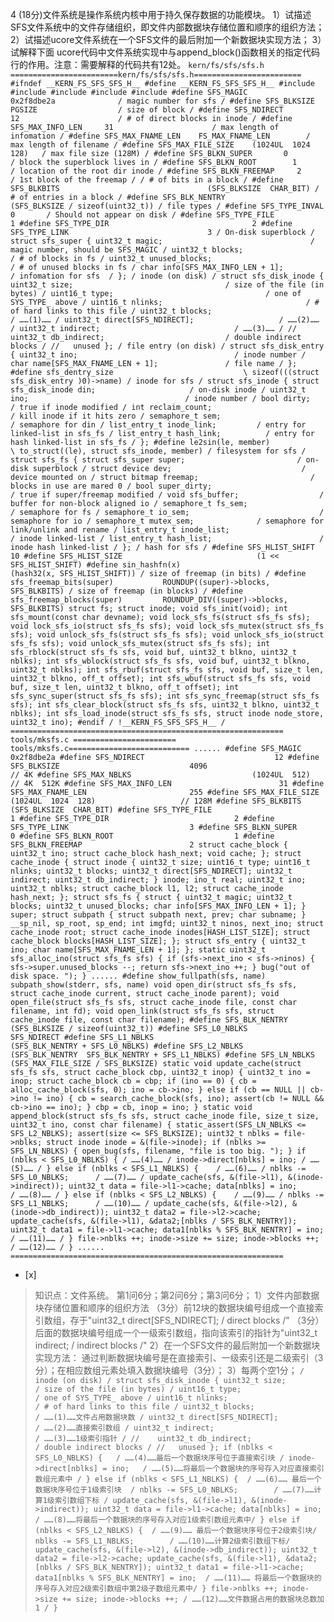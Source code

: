 4
(18分)文件系统是操作系统内核中用于持久保存数据的功能模块。
1）试描述SFS文件系统中的文件存储组织，即文件内部数据块存储位置和顺序的组织方法；
2）试描述ucore文件系统在一个SFS文件的最后附加一个新数据块实现方法；
3）试解释下面 ucore代码中文件系统实现中与append_block()函数相关的指定代码行的作用。注意：需要解释的代码共有12处。
    ```
	    kern/fs/sfs/sfs.h
	    ========================kern/fs/sfs/sfs.h========================
	    #ifndef __KERN_FS_SFS_SFS_H__
	    #define __KERN_FS_SFS_SFS_H__
	    #include
	    #include
	    #include
	    #include
	    #include
	    #define SFS_MAGIC            0x2f8dbe2a              / magic number for sfs /
	    #define SFS_BLKSIZE          PGSIZE                  / size of block /
	    #define SFS_NDIRECT          12                      / # of direct blocks in inode /
	    #define SFS_MAX_INFO_LEN     31                      / max length of infomation /
	    #define SFS_MAX_FNAME_LEN    FS_MAX_FNAME_LEN        / max length of filename /
	    #define SFS_MAX_FILE_SIZE    (1024UL  1024  128)   / max file size (128M) /
	    #define SFS_BLKN_SUPER       0                   / block the superblock lives in /
	    #define SFS_BLKN_ROOT        1                   / location of the root dir inode /
	    #define SFS_BLKN_FREEMAP     2                   / 1st block of the freemap /
	    / # of bits in a block /
	    #define SFS_BLKBITS                                 (SFS_BLKSIZE  CHAR_BIT)
	    / # of entries in a block /
	    #define SFS_BLK_NENTRY                              (SFS_BLKSIZE / sizeof(uint32_t))
	    / file types /
	    #define SFS_TYPE_INVAL                              0       / Should not appear on disk /
	    #define SFS_TYPE_FILE                               1
	    #define SFS_TYPE_DIR                                2
	    #define SFS_TYPE_LINK                               3
	    /
	      On-disk superblock
	     /
	    struct sfs_super {
	        uint32_t magic;                                 / magic number, should be SFS_MAGIC /
	        uint32_t blocks;                                / # of blocks in fs /
	        uint32_t unused_blocks;                         / # of unused blocks in fs /
	        char info[SFS_MAX_INFO_LEN + 1];                / infomation for sfs  /
	    };
	    / inode (on disk) /
	    struct sfs_disk_inode {
	        uint32_t size;                                  / size of the file (in bytes) /
	        uint16_t type;                                  / one of SYS_TYPE_ above /
	        uint16_t nlinks;                                / # of hard links to this file /
	        uint32_t blocks;                                / ……(1)…… /
	        uint32_t direct[SFS_NDIRECT];                   / ……(2)…… /
	        uint32_t indirect;                              / ……(3)…… /
	    //    uint32_t db_indirect;                           / double indirect blocks /
	    //   unused
	    };
	    / file entry (on disk) /
	    struct sfs_disk_entry {
	        uint32_t ino;                                   / inode number /
	        char name[SFS_MAX_FNAME_LEN + 1];               / file name /
	    };
	    #define sfs_dentry_size                             \
	        sizeof(((struct sfs_disk_entry )0)->name)
	    / inode for sfs /
	    struct sfs_inode {
	        struct sfs_disk_inode din;                     / on-disk inode /
	        uint32_t ino;                                   / inode number /
	        bool dirty;                                     / true if inode modified /
	        int reclaim_count;                              / kill inode if it hits zero /
	        semaphore_t sem;                                / semaphore for din /
	        list_entry_t inode_link;         / entry for linked-list in sfs_fs /
	        list_entry_t hash_link;          / entry for hash linked-list in sfs_fs /
	    };
	    #define le2sin(le, member)                          \
	        to_struct((le), struct sfs_inode, member)
	    / filesystem for sfs /
	    struct sfs_fs {
	        struct sfs_super super;                         / on-disk superblock /
	        struct device dev;                             / device mounted on /
	        struct bitmap freemap;                         / blocks in use are mared 0 /
	        bool super_dirty;                               / true if super/freemap modified /
	        void sfs_buffer;                  / buffer for non-block aligned io /
	        semaphore_t fs_sem;                             / semaphore for fs /
	        semaphore_t io_sem;                             / semaphore for io /
	        semaphore_t mutex_sem;              / semaphore for link/unlink and rename /
	        list_entry_t inode_list;                        / inode linked-list /
	        list_entry_t hash_list;                        / inode hash linked-list /
	    };
	    / hash for sfs /
	    #define SFS_HLIST_SHIFT                             10
	    #define SFS_HLIST_SIZE                              (1 << SFS_HLIST_SHIFT)
	    #define sin_hashfn(x)                               (hash32(x, SFS_HLIST_SHIFT))
	    / size of freemap (in bits) /
	    #define sfs_freemap_bits(super)           ROUNDUP((super)->blocks, SFS_BLKBITS)
	    / size of freemap (in blocks) /
	    #define sfs_freemap_blocks(super)         ROUNDUP_DIV((super)->blocks, SFS_BLKBITS)
	    struct fs;
	    struct inode;
	    void sfs_init(void);
	    int sfs_mount(const char devname);
	    void lock_sfs_fs(struct sfs_fs sfs);
	    void lock_sfs_io(struct sfs_fs sfs);
	    void lock_sfs_mutex(struct sfs_fs sfs);
	    void unlock_sfs_fs(struct sfs_fs sfs);
	    void unlock_sfs_io(struct sfs_fs sfs);
	    void unlock_sfs_mutex(struct sfs_fs sfs);
	    int sfs_rblock(struct sfs_fs sfs, void buf, uint32_t blkno, uint32_t nblks);
	    int sfs_wblock(struct sfs_fs sfs, void buf, uint32_t blkno, uint32_t nblks);
	    int sfs_rbuf(struct sfs_fs sfs, void buf, size_t len, uint32_t blkno, off_t offset);
	    int sfs_wbuf(struct sfs_fs sfs, void buf, size_t len, uint32_t blkno, off_t offset);
	    int sfs_sync_super(struct sfs_fs sfs);
	    int sfs_sync_freemap(struct sfs_fs sfs);
	    int sfs_clear_block(struct sfs_fs sfs, uint32_t blkno, uint32_t nblks);
	    int sfs_load_inode(struct sfs_fs sfs, struct inode node_store, uint32_t ino);
	    #endif / !__KERN_FS_SFS_SFS_H__ /
	    =============================================================
	    tools/mksfs.c
	    ======================= tools/mksfs.c===========================
	    ......
	    #define SFS_MAGIC                               0x2f8dbe2a
	    #define SFS_NDIRECT                             12
	    #define SFS_BLKSIZE                             4096                                    // 4K
	    #define SFS_MAX_NBLKS                           (1024UL  512)                          // 4K  512K
	    #define SFS_MAX_INFO_LEN                        31
	    #define SFS_MAX_FNAME_LEN                       255
	    #define SFS_MAX_FILE_SIZE                       (1024UL  1024  128)                   // 128M
	    #define SFS_BLKBITS                             (SFS_BLKSIZE  CHAR_BIT)
	    #define SFS_TYPE_FILE                           1
	    #define SFS_TYPE_DIR                            2
	    #define SFS_TYPE_LINK                           3
	    #define SFS_BLKN_SUPER                          0
	    #define SFS_BLKN_ROOT                           1
	    #define SFS_BLKN_FREEMAP                        2
	    struct cache_block {
	        uint32_t ino;
	        struct cache_block hash_next;
	        void cache;
	    };
	    struct cache_inode {
	        struct inode {
	            uint32_t size;
	            uint16_t type;
	            uint16_t nlinks;
	            uint32_t blocks;
	            uint32_t direct[SFS_NDIRECT];
	            uint32_t indirect;
	            uint32_t db_indirect;
	        } inode;
	        ino_t real;
	        uint32_t ino;
	        uint32_t nblks;
	        struct cache_block l1, l2;
	        struct cache_inode hash_next;
	    };
	    struct sfs_fs {
	        struct {
	            uint32_t magic;
	            uint32_t blocks;
	            uint32_t unused_blocks;
	            char info[SFS_MAX_INFO_LEN + 1];
	        } super;
	        struct subpath {
	            struct subpath next, prev;
	            char subname;
	        } __sp_nil, sp_root, sp_end;
	        int imgfd;
	        uint32_t ninos, next_ino;
	        struct cache_inode root;
	        struct cache_inode inodes[HASH_LIST_SIZE];
	        struct cache_block blocks[HASH_LIST_SIZE];
	    };
	    struct sfs_entry {
	        uint32_t ino;
	        char name[SFS_MAX_FNAME_LEN + 1];
	    };
	    static uint32_t
	    sfs_alloc_ino(struct sfs_fs sfs) {
	        if (sfs->next_ino < sfs->ninos) {
	            sfs->super.unused_blocks --;
	            return sfs->next_ino ++;
	        }
	        bug("out of disk space.
	");
	    }
	    ......
	    #define show_fullpath(sfs, name) subpath_show(stderr, sfs, name)
	    void open_dir(struct sfs_fs sfs, struct cache_inode current, struct cache_inode parent);
	    void open_file(struct sfs_fs sfs, struct cache_inode file, const char filename, int fd);
	    void open_link(struct sfs_fs sfs, struct cache_inode file, const char filename);
	    #define SFS_BLK_NENTRY                          (SFS_BLKSIZE / sizeof(uint32_t))
	    #define SFS_L0_NBLKS                            SFS_NDIRECT
	    #define SFS_L1_NBLKS                            (SFS_BLK_NENTRY + SFS_L0_NBLKS)
	    #define SFS_L2_NBLKS                            (SFS_BLK_NENTRY  SFS_BLK_NENTRY + SFS_L1_NBLKS)
	    #define SFS_LN_NBLKS                            (SFS_MAX_FILE_SIZE / SFS_BLKSIZE)
	    static void
	    update_cache(struct sfs_fs sfs, struct cache_block cbp, uint32_t inop) {
	        uint32_t ino = inop;
	        struct cache_block cb = cbp;
	        if (ino == 0) {
	            cb = alloc_cache_block(sfs, 0);
	            ino = cb->ino;
	        }
	        else if (cb == NULL || cb->ino != ino) {
	            cb = search_cache_block(sfs, ino);
	            assert(cb != NULL && cb->ino == ino);
	        }
	        cbp = cb, inop = ino;
	    }
	    static void
	    append_block(struct sfs_fs sfs, struct cache_inode file, size_t size, uint32_t ino, const char filename) {
	        static_assert(SFS_LN_NBLKS <= SFS_L2_NBLKS);
	        assert(size <= SFS_BLKSIZE);
	        uint32_t nblks = file->nblks;
	        struct inode inode = &(file->inode);
	        if (nblks >= SFS_LN_NBLKS) {
	            open_bug(sfs, filename, "file is too big.
	");
	        }
	        if (nblks < SFS_L0_NBLKS) {	/ ……(4)…… /
	            inode->direct[nblks] = ino;	/ ……(5)…… /
	        }
	        else if (nblks < SFS_L1_NBLKS) {	/ ……(6)…… /
	            nblks -= SFS_L0_NBLKS;		/ ……(7)…… /
	            update_cache(sfs, &(file->l1), &(inode->indirect));
	            uint32_t data = file->l1->cache;
	            data[nblks] = ino;			/ ……(8)…… /
	        }
	        else if (nblks < SFS_L2_NBLKS) {	/ ……(9)…… /
	            nblks -= SFS_L1_NBLKS;		/ ……(10)…… /
	            update_cache(sfs, &(file->l2), &(inode->db_indirect));
	            uint32_t data2 = file->l2->cache;
	            update_cache(sfs, &(file->l1), &data2;[nblks / SFS_BLK_NENTRY]);
	            uint32_t data1 = file->l1->cache;
	            data1[nblks % SFS_BLK_NENTRY] = ino;	/ ……(11)…… /
	        }
	        file->nblks ++;
	        inode->size += size;
	        inode->blocks ++;	/ ……(12)…… /
	    }
	    ......
	    =============================================================
	    ```
- [x]  

> 知识点：文件系统。
> 第1问6分；第2问6分；第3问6分；
> 1）文件内部数据块存储位置和顺序的组织方法
> （3分）前12块的数据块编号组成一个直接索引数组，存于"uint32_t direct[SFS_NDIRECT]; / direct blocks /"
> （3分）后面的数据块编号组成一个一级索引数组，指向该索引的指针为"uint32_t indirect; / indirect blocks /"
> 2）在一个SFS文件的最后附加一个新数据块实现方法：
> 通过判断数据块编号是在直接索引、一级索引还是二级索引（3分）；在相应数组元素处填入数据块编号（3分）；
> 3）每两个空1分；
>     ```
>     / inode (on disk) /
>     struct sfs_disk_inode {
>         uint32_t size;                                  / size of the file (in bytes) /
>         uint16_t type;                                  / one of SYS_TYPE_ above /
>         uint16_t nlinks;                                / # of hard links to this file /
>         uint32_t blocks;                                / ……(1)……文件占用数据块数 /
>         uint32_t direct[SFS_NDIRECT];                   / ……(2)……直接索引数组 /
>         uint32_t indirect;                              / ……(3)……1级索引指针 /
>     //    uint32_t db_indirect;                           / double indirect blocks /
>     //   unused
>     };
>         if (nblks < SFS_L0_NBLKS) {	/ ……(4)……最后一个数据块序号位于直接索引块 /
>             inode->direct[nblks] = ino;	/ ……(5)……将最后一个数据块的序号存入对应直接索引数组元素中 /
>         }
>         else if (nblks < SFS_L1_NBLKS) {	/ ……(6)…… 最后一个数据块序号位于1级索引块  /
>             nblks -= SFS_L0_NBLKS;		/ ……(7)……计算1级索引数组下标 /
>             update_cache(sfs, &(file->l1), &(inode->indirect));
>             uint32_t data = file->l1->cache;
>             data[nblks] = ino;			/ ……(8)……将最后一个数据块的序号存入对应1级索引数组元素中/
>         }
>         else if (nblks < SFS_L2_NBLKS) {	/ ……(9)…… 最后一个数据块序号位于2级索引块/
>             nblks -= SFS_L1_NBLKS;		/ ……(10)……计算2级索引数组下标/
>             update_cache(sfs, &(file->l2), &(inode->db_indirect));
>             uint32_t data2 = file->l2->cache;
>             update_cache(sfs, &(file->l1), &data2;[nblks / SFS_BLK_NENTRY]);
>             uint32_t data1 = file->l1->cache;
>             data1[nblks % SFS_BLK_NENTRY] = ino;	/ ……(11)…… 将最后一个数据块的序号存入对应2级索引数组中第2级子数组元素中/
>         }
>         file->nblks ++;
>         inode->size += size;
>         inode->blocks ++;	/ ……(12)……文件数据占用的数据块总数加1 /
>     }
>     ```
>     
